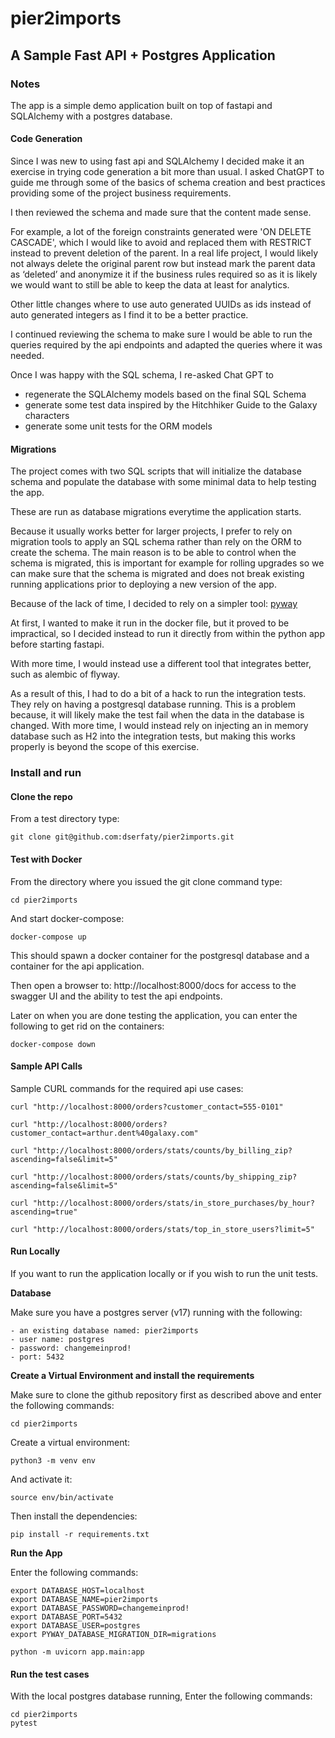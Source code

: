 # pier2imports
## A Sample Fast API + Postgres Application

### Notes
The app is a simple demo application built on top of fastapi and SQLAlchemy 
with a postgres database.

#### Code Generation
Since I was new to using fast api and SQLAlchemy I decided make it an exercise in 
trying code generation a bit more than usual. I asked ChatGPT 
to guide me through some of the basics of schema creation and best practices 
providing some of the project business requirements.

I then reviewed the schema and made sure that the content made sense. 

For example, a lot of the foreign constraints generated were 
'ON DELETE CASCADE', which I would like to avoid and replaced them 
with RESTRICT instead to prevent deletion of the parent. 
In a real life project, I would likely not always delete the original parent 
row but instead mark the parent data as ‘deleted’ and anonymize it 
if the business rules required so as it is likely we would want to still 
be able to keep the data at least for analytics.

Other little changes where to use auto generated UUIDs as ids instead 
of auto generated integers as I find it to be a better practice.

I continued reviewing the schema to make sure I would be able 
to run the queries required by the api endpoints and adapted the queries
where it was needed.

Once I was happy with the SQL schema, I re-asked Chat GPT to
- regenerate the SQLAlchemy models based on the final SQL Schema
- generate some test data inspired by the Hitchhiker Guide to the Galaxy characters
- generate some unit tests for the ORM models

#### Migrations
The project comes with two SQL scripts that will initialize the database schema and 
populate the database with some minimal data to help testing the app.

These are run as database migrations everytime the application starts.

Because it usually works better for larger projects, I prefer to
rely on migration tools to apply an SQL schema rather than rely on the ORM
to create the schema. The main reason is to be able to control when the
schema is migrated, this is important for example for rolling upgrades
so we can make sure that the schema is migrated and does not break
existing running applications prior to deploying a new version of the
app.

Because of the lack of time, I decided to rely on a simpler tool: [pyway](https://pypi.org/project/pyway/)

At first, I wanted to make it run in the docker file, but it proved to be impractical,
so I decided instead to run it directly from within the python app before 
starting fastapi.

With more time, I would instead use a different tool that integrates better, 
such as alembic of flyway.

As a result of this, I had to do a bit of a hack to run the integration tests.
They rely on having a postgresql database running.
This is a problem because, it will likely make the test fail when the data 
in the database is changed.
With more time, I would instead rely on injecting an in memory database such as
H2 into the integration tests, but making this works properly is beyond the 
scope of this exercise.

### Install and run

#### Clone the repo
From a test directory type:
```
git clone git@github.com:dserfaty/pier2imports.git
```

#### Test with Docker
From the directory where you issued the git clone command type:
```
cd pier2imports
```

And start docker-compose: 
```
docker-compose up
```

This should spawn a docker container for the postgresql database 
and a container for the api application.

Then open a browser to: http://localhost:8000/docs for access to the swagger UI 
and the ability to test the api endpoints.

Later on when you are done testing the application, you can enter the following
to get rid on the containers:
```
docker-compose down
```


#### Sample API Calls

Sample CURL commands for the required api use cases:
```
curl "http://localhost:8000/orders?customer_contact=555-0101"
```
```
curl "http://localhost:8000/orders?customer_contact=arthur.dent%40galaxy.com"
```
```
curl "http://localhost:8000/orders/stats/counts/by_billing_zip?ascending=false&limit=5"
```
```
curl "http://localhost:8000/orders/stats/counts/by_shipping_zip?ascending=false&limit=5"
```
```
curl "http://localhost:8000/orders/stats/in_store_purchases/by_hour?ascending=true"
```
```
curl "http://localhost:8000/orders/stats/top_in_store_users?limit=5"
```

#### Run Locally

If you want to run the application locally or if you wish to run the unit tests.

**Database**

Make sure you have a postgres server (v17) running with 
the following:
```
- an existing database named: pier2imports
- user name: postgres
- password: changemeinprod!
- port: 5432
```

**Create a Virtual Environment and install the requirements**

Make sure to clone the github repository first as described above 
and enter the following commands:

```
cd pier2imports
```
Create a virtual environment:
```
python3 -m venv env
```
And activate it:
```
source env/bin/activate
```
Then install the dependencies:
```
pip install -r requirements.txt
``` 

**Run the App**

Enter the following commands:
```
export DATABASE_HOST=localhost
export DATABASE_NAME=pier2imports
export DATABASE_PASSWORD=changemeinprod!
export DATABASE_PORT=5432
export DATABASE_USER=postgres
export PYWAY_DATABASE_MIGRATION_DIR=migrations

python -m uvicorn app.main:app 
```

#### Run the test cases

With the local postgres database running, Enter the following commands:
```
cd pier2imports
pytest
```
